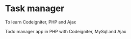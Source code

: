 Task manager
============

To learn Codeigniter, PHP and Ajax

Todo manager app in PHP with Codeigniter, MySql and Ajax
